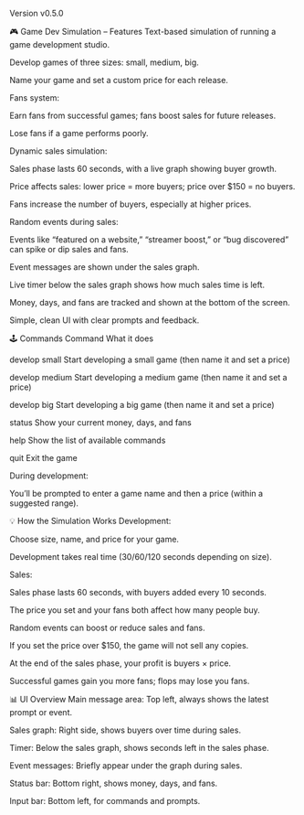 Version v0.5.0


🎮 Game Dev Simulation – Features
Text-based simulation of running a game development studio.

Develop games of three sizes: small, medium, big.

Name your game and set a custom price for each release.

Fans system:

Earn fans from successful games; fans boost sales for future releases.

Lose fans if a game performs poorly.

Dynamic sales simulation:

Sales phase lasts 60 seconds, with a live graph showing buyer growth.

Price affects sales: lower price = more buyers; price over $150 = no buyers.

Fans increase the number of buyers, especially at higher prices.

Random events during sales:

Events like “featured on a website,” “streamer boost,” or “bug discovered” can spike or dip sales and fans.

Event messages are shown under the sales graph.

Live timer below the sales graph shows how much sales time is left.

Money, days, and fans are tracked and shown at the bottom of the screen.

Simple, clean UI with clear prompts and feedback.

🕹️ Commands
Command	What it does

develop small	Start developing a small game (then name it and set a price)

develop medium	Start developing a medium game (then name it and set a price)

develop big	Start developing a big game (then name it and set a price)

status	Show your current money, days, and fans

help	Show the list of available commands

quit	Exit the game

During development:

You’ll be prompted to enter a game name and then a price (within a suggested range).

💡 How the Simulation Works
Development:

Choose size, name, and price for your game.

Development takes real time (30/60/120 seconds depending on size).

Sales:

Sales phase lasts 60 seconds, with buyers added every 10 seconds.

The price you set and your fans both affect how many people buy.

Random events can boost or reduce sales and fans.

If you set the price over $150, the game will not sell any copies.

At the end of the sales phase, your profit is buyers × price.

Successful games gain you more fans; flops may lose you fans.

📊 UI Overview
Main message area: Top left, always shows the latest prompt or event.

Sales graph: Right side, shows buyers over time during sales.

Timer: Below the sales graph, shows seconds left in the sales phase.

Event messages: Briefly appear under the graph during sales.

Status bar: Bottom right, shows money, days, and fans.

Input bar: Bottom left, for commands and prompts.
